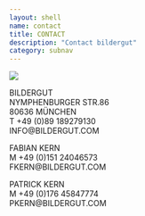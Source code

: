 ```yaml
---
layout: shell
name: contact
title: CONTACT
description: "Contact bildergut"
category: subnav
---
```


<section id="contact">
<div class="container">

<p><img src="media/BG_Lageplan.jpg"></p>

<p>
BILDERGUT<br />
NYMPHENBURGER STR.86<br />
80636 MÜNCHEN<br />
T +49 (0)89 189279130<br />
INFO@BILDERGUT.COM<br />
</p>
<p>
FABIAN KERN<br />
M +49 (0)151 24046573<br />
FKERN@BILDERGUT.COM<br />
</p>
<p>
PATRICK KERN<br />
M +49 (0)176 45847774<br />
PKERN@BILDERGUT.COM<br />
</p>

</div>
</section>

